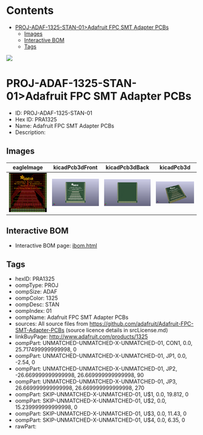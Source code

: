 



Contents
========

* [PROJ-ADAF-1325-STAN-01>Adafruit FPC SMT Adapter PCBs](#proj-adaf-1325-stan-01adafruit-fpc-smt-adapter-pcbs)
	* [Images](#images)
	* [Interactive BOM](#interactive-bom)
	* [Tags](#tags)
  
![][im]
# PROJ-ADAF-1325-STAN-01>Adafruit FPC SMT Adapter PCBs

- ID: PROJ-ADAF-1325-STAN-01
- Hex ID: PRA1325
- Name: Adafruit FPC SMT Adapter PCBs
- Description: 

## Images
  
  

|eagleImage|kicadPcb3dFront|kicadPcb3dBack|kicadPcb3d|
| :---: | :---: | :---: | :---: |
|[![eagleImage](eagleImage_140.png)](eagleImage_600.png)|[![kicadPcb3dFront](kicadPcb3dFront_140.png)](kicadPcb3dFront_600.png)|[![kicadPcb3dBack](kicadPcb3dBack_140.png)](kicadPcb3dBack_600.png)|[![kicadPcb3d](kicadPcb3d_140.png)](kicadPcb3d_600.png)|

## Interactive BOM

- Interactive BOM page: [ibom.html](kicad/bom/ibom.html)

## Tags

- hexID: PRA1325
- oompType: PROJ
- oompSize: ADAF
- oompColor: 1325
- oompDesc: STAN
- oompIndex: 01
- oompName: Adafruit FPC SMT Adapter PCBs
- sources: All source files from https://github.com/adafruit/Adafruit-FPC-SMT-Adapter-PCBs (source licence details in srcLicense.md)
- linkBuyPage: http://www.adafruit.com/products/1325
- oompPart: UNMATCHED-UNMATCHED-X-UNMATCHED-01, CON1, 0.0, 25.717499999999998, 0
- oompPart: UNMATCHED-UNMATCHED-X-UNMATCHED-01, JP1, 0.0, -2.54, 0
- oompPart: UNMATCHED-UNMATCHED-X-UNMATCHED-01, JP2, -26.669999999999998, 26.669999999999998, 90
- oompPart: UNMATCHED-UNMATCHED-X-UNMATCHED-01, JP3, 26.669999999999998, 26.669999999999998, 270
- oompPart: SKIP-UNMATCHED-X-UNMATCHED-01, U$1, 0.0, 19.812, 0
- oompPart: SKIP-UNMATCHED-X-UNMATCHED-01, U$2, 0.0, 15.239999999999998, 0
- oompPart: SKIP-UNMATCHED-X-UNMATCHED-01, U$3, 0.0, 11.43, 0
- oompPart: SKIP-UNMATCHED-X-UNMATCHED-01, U$4, 0.0, 6.35, 0
- rawPart: 



[im]: kicadPcb3d_450.png

